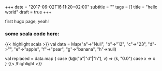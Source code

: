 +++
date = "2017-06-02T16:11:20+02:00"
subtitle = ""
tags = []
title = "hello world"
draft = true
+++

first hugo page, yeah!

### some scala code here:

{{< highlight scala >}}
val data = Map("a"->"Null", "b"->"12", "c"->"23", "d"->"", "e"->"apple", "f"->"pear", "g"->"banana", "h"->null)

val replaced = data.map {
  case (k@("a"|"d"|"h"), v) => (k, "0.0")
  case x => x
}
{{< /highlight >}}


